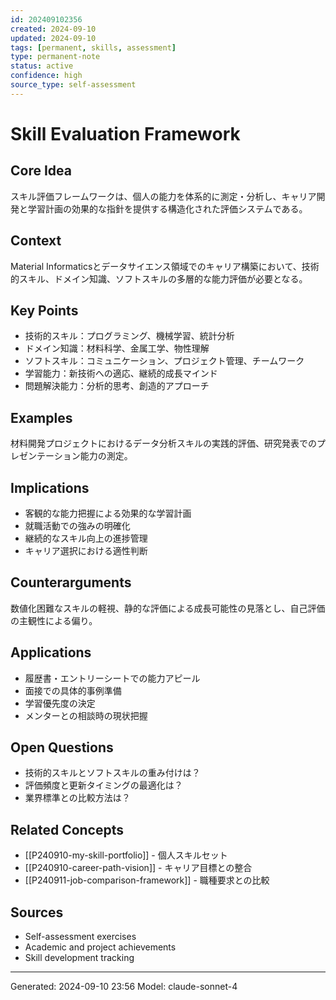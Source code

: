 ```yaml
---
id: 202409102356
created: 2024-09-10
updated: 2024-09-10
tags: [permanent, skills, assessment]
type: permanent-note
status: active
confidence: high
source_type: self-assessment
---
```


# Skill Evaluation Framework

## Core Idea
スキル評価フレームワークは、個人の能力を体系的に測定・分析し、キャリア開発と学習計画の効果的な指針を提供する構造化された評価システムである。

## Context
Material Informaticsとデータサイエンス領域でのキャリア構築において、技術的スキル、ドメイン知識、ソフトスキルの多層的な能力評価が必要となる。

## Key Points
- 技術的スキル：プログラミング、機械学習、統計分析
- ドメイン知識：材料科学、金属工学、物性理解
- ソフトスキル：コミュニケーション、プロジェクト管理、チームワーク
- 学習能力：新技術への適応、継続的成長マインド
- 問題解決能力：分析的思考、創造的アプローチ

## Examples
材料開発プロジェクトにおけるデータ分析スキルの実践的評価、研究発表でのプレゼンテーション能力の測定。

## Implications
- 客観的な能力把握による効果的な学習計画
- 就職活動での強みの明確化
- 継続的なスキル向上の進捗管理
- キャリア選択における適性判断

## Counterarguments
数値化困難なスキルの軽視、静的な評価による成長可能性の見落とし、自己評価の主観性による偏り。

## Applications
- 履歴書・エントリーシートでの能力アピール
- 面接での具体的事例準備
- 学習優先度の決定
- メンターとの相談時の現状把握

## Open Questions
- 技術的スキルとソフトスキルの重み付けは？
- 評価頻度と更新タイミングの最適化は？
- 業界標準との比較方法は？

## Related Concepts
- [[P240910-my-skill-portfolio]] - 個人スキルセット
- [[P240910-career-path-vision]] - キャリア目標との整合
- [[P240911-job-comparison-framework]] - 職種要求との比較

## Sources
- Self-assessment exercises
- Academic and project achievements
- Skill development tracking

---
Generated: 2024-09-10 23:56
Model: claude-sonnet-4